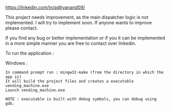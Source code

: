 https://linkedin.com/in/adityanand09/

This project needs improvement, as the main dispatcher logic is not implemented. I will try to implement soon.
If anyone wants to improve please contact.

If you find any bug or better implementation or if you it can be implemented in a more simple manner you are free to contact over linkedin.

To run the application :

Windows :
	
	In command prompt run : mingw32-make (from the directory in which the app is)
	It will build the project files and creates a executable vending_machine.exe
	Launch vending_machine.exe

	NOTE : executable is built with debug symbols, you can debug using gdb.